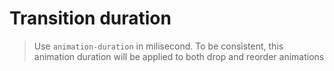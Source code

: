 # Transition duration
> Use `animation-duration` in milisecond. To be consistent, this animation duration will be applied to both drop and reorder animations

<doc-example title="Transition duration" file="transition-duration" />
